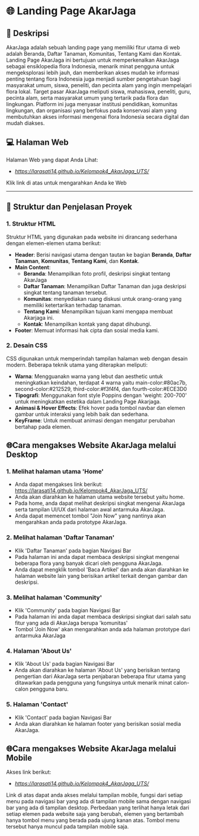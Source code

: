 # 🌐 Landing Page AkarJaga

## 📜 Deskripsi 
AkarJaga adalah sebuah landing page yang memiliki fitur utama di web adalah Beranda, Daftar Tanaman, Komunitas, Tentang Kami dan Kontak. Landing Page AkarJaga ini bertujuan untuk memperkenalkan AkarJaga sebagai ensiklopedia flora Indonesia, menarik minat pengguna untuk mengeksplorasi lebih jauh, dan memberikan akses mudah ke informasi penting tentang flora Indonesia juga menjadi sumber pengetahuan bagi masyarakat umum, siswa, peneliti, dan pecinta alam yang ingin mempelajari flora lokal. Target pasar AkarJaga meliputi siswa, mahasiswa, peneliti, guru, pecinta alam, serta masyarakat umum yang tertarik pada flora dan lingkungan. Platform ini juga menyasar institusi pendidikan, komunitas lingkungan, dan organisasi yang berfokus pada konservasi alam yang membutuhkan akses informasi mengenai flora Indonesia secara digital dan mudah diakses.

## 💻 Halaman Web
Halaman Web yang dapat Anda Lihat:
- *https://larasati14.github.io/Kelompok4_AkarJaga_UTS/*

Klik link di atas untuk mengarahkan Anda ke Web

---

## 📍 Struktur dan Penjelasan Proyek

### 1. Struktur HTML
   Struktur HTML yang digunakan pada website ini dirancang sederhana dengan elemen-elemen utama berikut:

   - **Header**: Berisi navigasi utama dengan tautan ke bagian **Beranda**, **Daftar Tanaman**, **Komunitas**, **Tentang Kami**, dan **Kontak**.
   - **Main Content**:
     - **Beranda**: Menampilkan foto profil, deskripsi singkat tentang AkarJaga
     - **Daftar Tanaman**: Menampilkan Daftar Tanaman dan juga deskripsi singkat tentang tanaman tersebut.
     - **Komunitas**: menyediakan ruang diskusi untuk orang-orang yang memiliki ketertarikan terhadap tanaman.
     - **Tentang Kami**: Menampilkan tujuan kami mengapa membuat Akarjaga ini.
     - **Kontak**: Menampilkan kontak yang dapat dihubungi.
   - **Footer**: Memuat informasi hak cipta dan sosial media kami.

### 2. Desain CSS
   CSS digunakan untuk memperindah tampilan halaman web dengan desain modern. Beberapa teknik utama yang diterapkan meliputi:

   - **Warna**: Mengguanakn warna yang lebut dan aesthetic untuk meningkatkan keindahan, terdapat 4 warna yaitu main-color:#80ac7b, second-color:#212529, third-color:#f3f4f4, dan fourth-color:#ECE3D0
   - **Tipografi**: Menggunakan font style Poppins dengan 'weight: 200-700' untuk meningkatkan estetika dalam Landing Page Akarjaga.
   - **Animasi & Hover Effects**: Efek hover pada tombol navbar dan elemen gambar untuk interaksi yang lebih baik dan sederhana.
   - **KeyFrame**: Untuk membuat animasi dengan mengatur perubahan bertahap pada elemen.

## 🌐Cara mengakses Website AkarJaga melalui Desktop

### 1. Melihat halaman utama 'Home'
   - Anda dapat mengakses link berikut: https://larasati14.github.io/Kelompok4_AkarJaga_UTS/
   - Anda akan diarahkan ke halaman utama website tersebut yaitu home.
   - Pada home, anda dapat melihat deskripsi singkat mengenai AkarJaga serta tampilan UI/UX dari halaman awal antarmuka AkarJaga.
   - Anda dapat memencet tombol "Join Now" yang nantinya akan mengarahkan anda pada prototype AkarJaga.
### 2. Melihat halaman 'Daftar Tanaman'
   - Klik 'Daftar Tanaman' pada bagian Navigasi Bar
   - Pada halaman ini anda dapat membaca deskripsi singkat mengenai beberapa flora yang banyak dicari oleh pengguna AkarJaga.
   - Anda dapat mengklik tombol 'Baca Artikel' dan anda akan diarahkan ke halaman website lain yang berisikan artikel terkait dengan gambar dan deskripsi.
### 3. Melihat halaman 'Community'
   - Klik 'Community' pada bagian Navigasi Bar
   - Pada halaman ini anda dapat membaca deskripsi singkat dari salah satu fitur yang ada di AkarJaga berupa 'komunitas'
   - Tombol 'Join Now' akan mengarahkan anda ada halaman prototype dari antarmuka AkarJaga
### 4. Halaman 'About Us'
   - Klik 'About Us' pada bagian Navigasi Bar
   - Anda akan diarahkan ke halaman 'About Us' yang berisikan tentang pengertian dari AkarJaga serta penjabaran beberapa fitur utama yang ditawarkan pada pengguna yang fungsinya untuk menarik minat calon-calon pengguna baru.
### 5. Halaman 'Contact'
   - Klik 'Contact' pada bagian Navigasi Bar
   - Anda akan diarahkan ke halaman footer yang berisikan sosial media AkarJaga.

## 🌐Cara mengakses Website AkarJaga melalui Mobile
Akses link berikut: 
- *https://larasati14.github.io/Kelompok4_AkarJaga_UTS/*

Link di atas dapat anda akses melalui tampilan mobile, fungsi dari setiap menu pada navigasi bar yang ada di tampilan mobile sama dengan navigasi bar yang ada di tampilan desktop. Perbedaan yang terlihat hanya letak dari setiap elemen pada website saja yang berubah, elemen yang bertambah hanya tombol menu yang berada pada ujung kanan atas. Tombol menu tersebut hanya muncul pada tampilan mobile saja.

     
